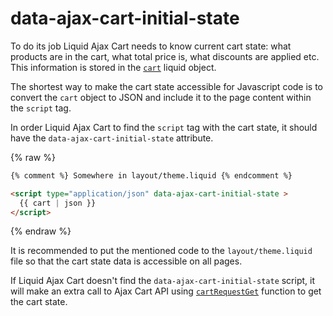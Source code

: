 # data-ajax-cart-initial-state

To do its job Liquid Ajax Cart needs to know current cart state: what products are in the cart, what total price is, what discounts are applied etc. This information is stored in the [`cart`](https://shopify.dev/api/liquid/objects/cart) liquid object.

The shortest way to make the cart state accessible for Javascript code is to convert the `cart` object to JSON and include it to the page content within the `script` tag.

In order Liquid Ajax Cart to find the `script` tag with the cart state, it should have the `data-ajax-cart-initial-state` attribute.

{% raw %}
```html
{% comment %} Somewhere in layout/theme.liquid {% endcomment %}

<script type="application/json" data-ajax-cart-initial-state >
  {{ cart | json }}
</script>
```
{% endraw %}

It is recommended to put the mentioned code to the `layout/theme.liquid` file so that the cart state data is accessible on all pages.

If Liquid Ajax Cart doesn't find the `data-ajax-cart-initial-state` script, it will make an extra call to Ajax Cart API using [`cartRequestGet`](/reference/cartRequestGet) function to get the cart state.

